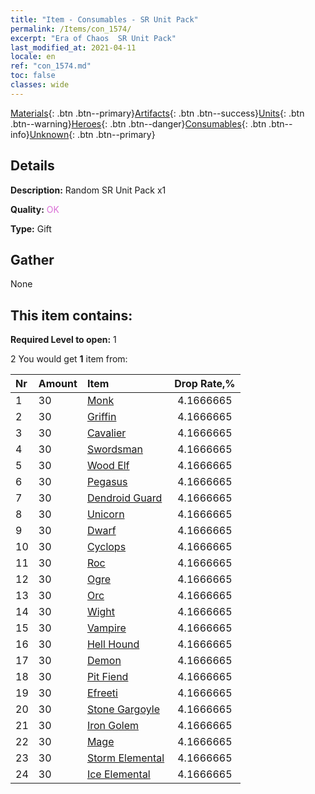 ```yaml
---
title: "Item - Consumables - SR Unit Pack"
permalink: /Items/con_1574/
excerpt: "Era of Chaos  SR Unit Pack"
last_modified_at: 2021-04-11
locale: en
ref: "con_1574.md"
toc: false
classes: wide
---
```

 [Materials](/Items/){: .btn .btn--primary}[Artifacts](/Items/Artifacts/){: .btn .btn--success}[Units](/Items/Units/){: .btn .btn--warning}[Heroes](/Items/Heroes/){: .btn .btn--danger}[Consumables](/Items/Consumables/){: .btn .btn--info}[Unknown](/Items/Unknown/){: .btn .btn--primary}

## Details
 **Description:** Random SR Unit Pack x1

 **Quality:** <span style="color: #DA70D6">OK</span>

 **Type:** Gift

## Gather

  None

## This item contains:

 **Required Level to open:** 1

 2 You would get **1** item  from:

  | Nr | Amount |     Item    | Drop Rate,% |
  |:---|:-------|:------------|:---------:|
  | 1 | 30 | [Monk](/Items/unt_194/) | 4.1666665 | 
  | 2 | 30 | [Griffin](/Items/unt_192/) | 4.1666665 | 
  | 3 | 30 | [Cavalier ](/Items/unt_195/) | 4.1666665 | 
  | 4 | 30 | [Swordsman](/Items/unt_193/) | 4.1666665 | 
  | 5 | 30 | [Wood Elf](/Items/unt_201/) | 4.1666665 | 
  | 6 | 30 | [Pegasus](/Items/unt_202/) | 4.1666665 | 
  | 7 | 30 | [Dendroid Guard](/Items/unt_203/) | 4.1666665 | 
  | 8 | 30 | [Unicorn](/Items/unt_204/) | 4.1666665 | 
  | 9 | 30 | [Dwarf](/Items/unt_200/) | 4.1666665 | 
  | 10 | 30 | [Cyclops](/Items/unt_222/) | 4.1666665 | 
  | 11 | 30 | [Roc](/Items/unt_221/) | 4.1666665 | 
  | 12 | 30 | [Ogre](/Items/unt_220/) | 4.1666665 | 
  | 13 | 30 | [Orc](/Items/unt_219/) | 4.1666665 | 
  | 14 | 30 | [Wight](/Items/unt_210/) | 4.1666665 | 
  | 15 | 30 | [Vampire](/Items/unt_211/) | 4.1666665 | 
  | 16 | 30 | [Hell Hound](/Items/unt_228/) | 4.1666665 | 
  | 17 | 30 | [Demon](/Items/unt_229/) | 4.1666665 | 
  | 18 | 30 | [Pit Fiend](/Items/unt_230/) | 4.1666665 | 
  | 19 | 30 | [Efreeti](/Items/unt_231/) | 4.1666665 | 
  | 20 | 30 | [Stone Gargoyle](/Items/unt_236/) | 4.1666665 | 
  | 21 | 30 | [Iron Golem](/Items/unt_237/) | 4.1666665 | 
  | 22 | 30 | [Mage](/Items/unt_238/) | 4.1666665 | 
  | 23 | 30 | [Storm Elemental](/Items/unt_263/) | 4.1666665 | 
  | 24 | 30 | [Ice Elemental](/Items/unt_264/) | 4.1666665 | 
